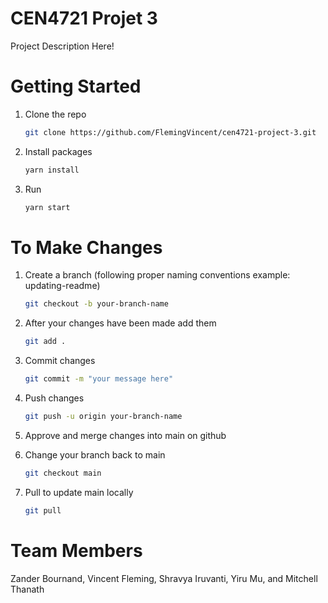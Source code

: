 # CEN4721 Projet 3

Project Description Here!

# Getting Started

1. Clone the repo
   ```sh
   git clone https://github.com/FlemingVincent/cen4721-project-3.git
   ```
2. Install packages
   ```sh
   yarn install
   ```
3. Run
   ```sh
   yarn start
   ```

# To Make Changes

1. Create a branch (following proper naming conventions example: updating-readme)
   ```sh
   git checkout -b your-branch-name
   ```
2. After your changes have been made add them
   ```sh
   git add .
   ```
3. Commit changes
   ```sh
   git commit -m "your message here"
   ```
4. Push changes
   ```sh
   git push -u origin your-branch-name
   ```
5. Approve and merge changes into main on github

6. Change your branch back to main
   ```sh
   git checkout main
   ```
7. Pull to update main locally
   ```sh
   git pull
   ```

# Team Members

Zander Bournand, Vincent Fleming, Shravya Iruvanti, Yiru Mu, and Mitchell Thanath

